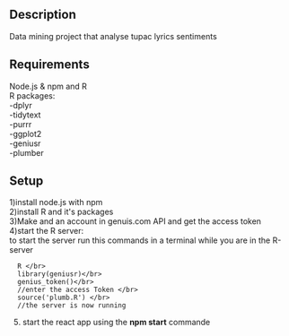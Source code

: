 
## Description
Data mining project that analyse tupac lyrics sentiments 
## Requirements

Node.js & npm and R <br/>
R packages:<br/>
-dplyr <br/>
-tidytext<br/>
-purrr <br/>
-ggplot2 <br/>
-geniusr <br/>
-plumber <br/>

## Setup
1)install node.js with npm </br>
2)install R and it's packages </br>
3)Make and an account in genuis.com API and get the access token </br>
4)start the R server:</br>
to start the server run this commands in a terminal while you are in the R-server</br>
```
  R </br>
  library(geniusr)</br>
  genius_token()</br>
  //enter the access Token </br>
  source('plumb.R') </br>
  //the server is now running
```
5) start the react app using the <b>npm start</b> commande 


